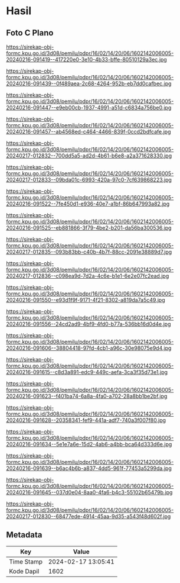 # Hasil

## Foto C Plano

https://sirekap-obj-formc.kpu.go.id/3d08/pemilu/pdpr/16/02/14/20/06/1602142006005-20240216-091419--417220e0-3e10-4b33-bffe-80510129a3ec.jpg

https://sirekap-obj-formc.kpu.go.id/3d08/pemilu/pdpr/16/02/14/20/06/1602142006005-20240216-091439--0f489aea-2c68-4264-952b-eb7dd0cafbec.jpg

https://sirekap-obj-formc.kpu.go.id/3d08/pemilu/pdpr/16/02/14/20/06/1602142006005-20240216-091447--e9eb00cb-1937-4991-a51d-c6834a756be0.jpg

https://sirekap-obj-formc.kpu.go.id/3d08/pemilu/pdpr/16/02/14/20/06/1602142006005-20240216-091457--ab4568ed-c464-4466-839f-0ccd2bdfcafe.jpg

https://sirekap-obj-formc.kpu.go.id/3d08/pemilu/pdpr/16/02/14/20/06/1602142006005-20240217-012832--700dd5a5-ad2d-4b61-b6e8-a2a371628330.jpg

https://sirekap-obj-formc.kpu.go.id/3d08/pemilu/pdpr/16/02/14/20/06/1602142006005-20240217-012833--09bda01c-6993-420a-97c0-7cf639868223.jpg

https://sirekap-obj-formc.kpu.go.id/3d08/pemilu/pdpr/16/02/14/20/06/1602142006005-20240216-091522--7fe450d1-e936-40e7-a1bf-86b647993a82.jpg

https://sirekap-obj-formc.kpu.go.id/3d08/pemilu/pdpr/16/02/14/20/06/1602142006005-20240216-091525--eb881866-3f79-4be2-b201-da56ba300536.jpg

https://sirekap-obj-formc.kpu.go.id/3d08/pemilu/pdpr/16/02/14/20/06/1602142006005-20240217-012835--093b83bb-c40b-4b7f-88cc-2091e38889d7.jpg

https://sirekap-obj-formc.kpu.go.id/3d08/pemilu/pdpr/16/02/14/20/06/1602142006005-20240217-012836--c098ea9d-7d2a-4c6e-b1e1-6e2e07fc2ead.jpg

https://sirekap-obj-formc.kpu.go.id/3d08/pemilu/pdpr/16/02/14/20/06/1602142006005-20240216-091550--e93d1f9f-9171-4f21-8302-a819da7a5c49.jpg

https://sirekap-obj-formc.kpu.go.id/3d08/pemilu/pdpr/16/02/14/20/06/1602142006005-20240216-091556--24cd2ad9-4bf9-4fd0-b77a-536bb16d0d4e.jpg

https://sirekap-obj-formc.kpu.go.id/3d08/pemilu/pdpr/16/02/14/20/06/1602142006005-20240216-091606--38804418-97fd-4cb1-a96c-30e98075e9d4.jpg

https://sirekap-obj-formc.kpu.go.id/3d08/pemilu/pdpr/16/02/14/20/06/1602142006005-20240216-091615--c8d3a891-edc9-449c-aefa-3ca3f35d73e1.jpg

https://sirekap-obj-formc.kpu.go.id/3d08/pemilu/pdpr/16/02/14/20/06/1602142006005-20240216-091623--f401ba74-6a8a-4fa0-a702-28a8bb1be2bf.jpg

https://sirekap-obj-formc.kpu.go.id/3d08/pemilu/pdpr/16/02/14/20/06/1602142006005-20240216-091628--20358341-fef9-441a-adf7-740a3f007f80.jpg

https://sirekap-obj-formc.kpu.go.id/3d08/pemilu/pdpr/16/02/14/20/06/1602142006005-20240216-091634--5e1e7a6e-15d2-4ab6-a4bb-bca64d333d6e.jpg

https://sirekap-obj-formc.kpu.go.id/3d08/pemilu/pdpr/16/02/14/20/06/1602142006005-20240216-091639--b6ac4b6b-a837-4dd5-961f-77453a5299da.jpg

https://sirekap-obj-formc.kpu.go.id/3d08/pemilu/pdpr/16/02/14/20/06/1602142006005-20240216-091645--037d0e04-8aa0-4fa6-b4c3-55102b65479b.jpg

https://sirekap-obj-formc.kpu.go.id/3d08/pemilu/pdpr/16/02/14/20/06/1602142006005-20240217-012830--68477ede-4914-45aa-9d35-a543f48d602f.jpg


## Metadata

| Key        | Value               |
| ---------- | ------------------- |
| Time Stamp | 2024-02-17 13:05:41 |
| Kode Dapil | 1602                |




